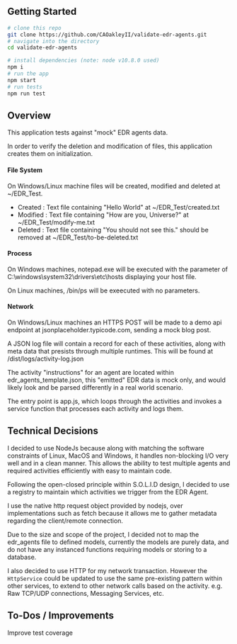 ## Getting Started

```bash
# clone this repo
git clone https://github.com/CAOakleyII/validate-edr-agents.git
# navigate into the directory
cd validate-edr-agents

# install dependencies (note: node v10.8.0 used)
npm i
# run the app
npm start
# run tests
npm run test
```

## Overview
This application tests against "mock" EDR agents data.

In order to verify the deletion and modification of files, this application creates them on initialization.

#### File System
On Windows/Linux machine files will be created, modified and deleted at ~/EDR_Test.
  - Created : Text file containing "Hello World" at ~/EDR_Test/created.txt
  - Modified : Text file containing "How are you, Universe?" at ~/EDR_Test/modify-me.txt
  - Deleted : Text file containing "You should not see this." should be removed at ~/EDR_Test/to-be-deleted.txt

#### Process 
On Windows machines, notepad.exe will be executed with the parameter of C:\windows\system32\drivers\etc\hosts displaying your host file.

On Linux machines, /bin/ps will be exeecuted with no parameters.

#### Network
On Windows/Linux machines an HTTPS POST will be made to a demo api endpoint at jsonplaceholder.typicode.com, sending a mock blog post.

A JSON log file will contain a record for each of these activities, along with meta data that presists through multiple runtimes. This will be found at /dist/logs/activity-log.json

The activity "instructions" for an agent are located within edr_agents_template.json, this "emitted" EDR data is mock only, and would likely look and be parsed differently in a real world scenario.

The entry point is app.js, which loops through the activities and invokes a service function that processes each activity and logs them.

## Technical Decisions

I decided to use NodeJs because along with matching the software constraints of Linux, MacOS and Windows, it handles non-blocking I/O very well and in a clean manner. This allows the ability to test multiple agents and required activities efficiently with easy to maintain code.

Following the open-closed principle within S.O.L.I.D design, I decided to use a registry to maintain which activities we trigger from the EDR Agent.

I use the native http request object provided by nodejs, over implementations such as fetch because it allows me to gather metadata regarding the client/remote connection.

Due to the size and scope of the project, I decided not to map the edr_agents file to defined models, currently the models are purely data, and do not have any instanced functions requiring models or storing to a database. 

I also decided to use HTTP for my network transaction. However the `HttpService` could be updated to use the same pre-existing pattern within other services, to extend to other network calls based on the activity. e.g. Raw TCP/UDP connections, Messaging Services, etc.

## To-Dos / Improvements
Improve test coverage 